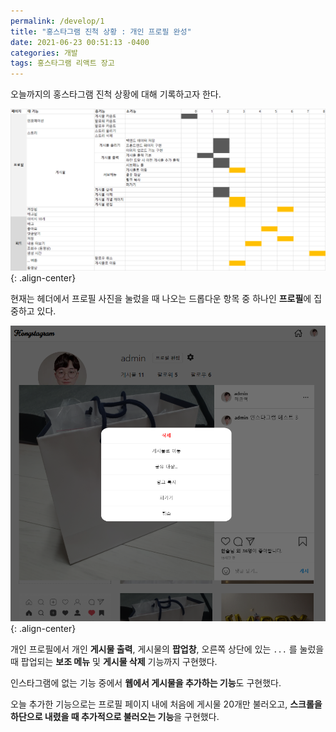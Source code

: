 ```yaml
---
permalink: /develop/1
title: "홍스타그램 진척 상황 : 개인 프로필 완성"
date: 2021-06-23 00:51:13 -0400
categories: 개발
tags: 홍스타그램 리액트 장고
---  
```

오늘까지의 홍스타그램 진척 상황에 대해 기록하고자 한다.
  
![minimal mistakes][schedule]{: .align-center}  
  
현재는 헤더에서 프로필 사진을 눌렀을 때 나오는 드롭다운 항목 중 하나인 **프로필**에 집중하고 있다.  
  
![minimal mistakes][image1]{: .align-center}  
  
개인 프로필에서 개인 **게시물 출력**, 게시물의 **팝업창**, 오른쪽 상단에 있는 `...` 를 눌렀을 때 팝업되는 **보조 메뉴** 및 **게시물 삭제** 기능까지 구현했다.
  
인스타그램에 없는 기능 중에서 **웹에서 게시물을 추가하는 기능**도 구현했다.
  
오늘 추가한 기능으로는 프로필 페이지 내에 처음에 게시물 20개만 불러오고, **스크롤을 하단으로 내렸을 때 추가적으로 불러오는 기능**을 구현했다.

<!-- URL -->
[schedule]: ../../assets/images/post/Develop/schedule_0624.png
[image1]: ../../assets/images/post/Develop/dev1_1.png